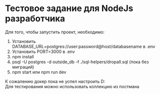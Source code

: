 # Тестовое задание для NodeJs разработчика
Для того, чтобы запустить проект, необходимо:
1) Установить DATABASE_URL=postgres://user:password@host/databasename в .env
2) Установить PORT=3000 в .env
3) npm install
4) psql -U postgres -d outside_db -f ./sql-helpers/dropall.sql (пока без миграций)
5) npm start или npm run dev

К сожалению докер пока не успел настроить D:\
Для тестирования можно использовать коллекцию из постмана
